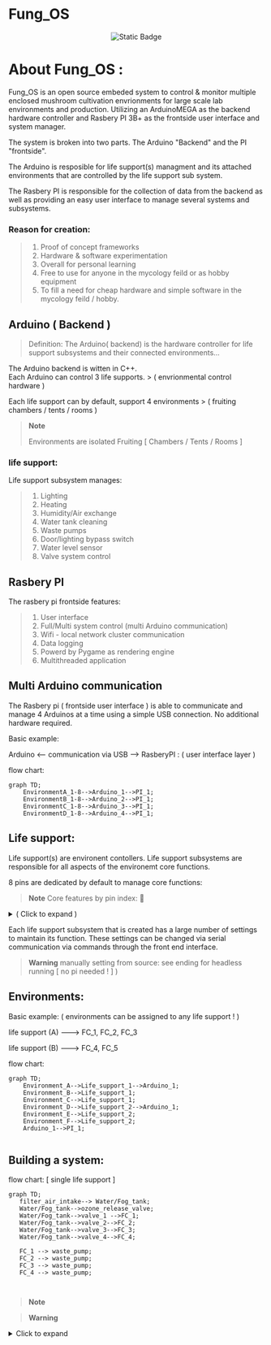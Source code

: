 # Fung_OS
<p align="center">
<img alt="Static Badge" src="https://img.shields.io/badge/Buy_me_a_coffee-%5E__%5E-blue?link=https%3A%2F%2Fwww.buymeacoffee.com%2FStevenII">
</p>

# About Fung_OS :  

Fung_OS is an open source embeded system to control & monitor multiple enclosed mushroom cultivation envrionments for large scale lab environments and production. 
Utilizing an ArduinoMEGA as the backend hardware controller and Rasbery PI 3B+ as the frontside user interface and system manager. 

The system is broken into two parts. The Arduino "Backend" and the PI "frontside". 

The Arduino is resposible for life support(s) managment and its attached environments that are controlled by the life support sub system. 

The Rasbery PI is responsible for the collection of data from the backend as well as providing an easy user interface to manage several systems and subsystems. 

### Reason for creation: 
  > 1. Proof of concept frameworks
  > 1. Hardware & software experimentation
  > 1. Overall for personal learning
  > 1. Free to use for anyone in the mycology feild or as hobby equipment
  > 1. To fill a need for cheap hardware and simple software in the mycology feild / hobby.
  



## Arduino ( Backend )

> Definition: The Arduino( backend) is the hardware controller for life support subsystems and their connected environments...

The Arduino backend is witten in C++.  
Each Arduino can control 3 life supports.                  > ( envrionmental control hardware )
                                                          
Each life support can by default, support 4 environments   > ( fruiting chambers / tents / rooms )  

> **Note**
> 
> Environments are isolated Fruiting  [ Chambers / Tents / Rooms ] 

### life support:
Life support subsystem manages:

> 1. Lighting 
> 1. Heating 
> 1. Humidity/Air exchange
> 1. Water tank cleaning 
> 1. Waste pumps
> 1. Door/lighting bypass switch
> 1. Water level sensor
> 1. Valve system control 
    
  
## Rasbery PI

The rasbery pi frontside features:

> 1. User interface  
> 1. Full/Multi system control (multi Arduino communication)
> 1. Wifi - local network cluster communication
> 1. Data logging
> 1. Powerd by Pygame as rendering engine  
> 1. Multithreaded application 


## Multi Arduino communication

The Rasbery pi ( frontside user interface ) is able to communicate and manage 4 Arduinos at a time using a simple USB connection. No additional hardware required. 

Basic example:

Arduino   <-- communication via USB -->  RasberyPI : ( user interface layer ) 

flow chart:
```mermaid
graph TD;
    EnvironmentA_1-8-->Arduino_1-->PI_1;
    EnvironmentB_1-8-->Arduino_2-->PI_1;
    EnvironmentC_1-8-->Arduino_3-->PI_1;
    EnvironmentD_1-8-->Arduino_4-->PI_1;
```


## Life support:

Life support(s) are environent contollers. Life support subsystems are responsible for all aspects of the environemt core functions. 

8 pins are dedicated by default to manage core functions: 

> **Note** Core features by pin index: &#x1F536;
<details>
<summary>   ( Click to expand ) </summary>

pin index: 

  > 1. Lighting
  > 2. air/humidity exhange
  > 3. Waste water collection pumps
  > 4. Tank cleaning ( ozone scrubber )
  > 5. Heating
  > 6. Ozone gas release valve
  > 7. Water tank level sensor 
  > 8. Door/light override toggle button     

</details>

Each life support subsystem that is created has a large number of settings to maintain its function. These settings can be changed via serial communication via commands through the front end interface. 
> **Warning** manually setting from source: see ending for headless running [ no pi needed ! ] ) 


## Environments: 


Basic example: ( environments can be assigned to any life support ! )

life support (A) ---> FC_1, FC_2, FC_3

life support (B) ---> FC_4, FC_5

flow chart:
```mermaid
graph TD;
    Environment_A-->Life_support_1-->Arduino_1;
    Environment_B-->Life_support_1;
    Environment_C-->Life_support_1;
    Environment_D-->Life_support_2-->Arduino_1;
    Environment_E-->Life_support_2;
    Environment_F-->Life_support_2;
    Arduino_1-->PI_1;
  
```

## Building a system: 

flow chart: [ single life support ] 
```mermaid
graph TD;
   filter_air_intake--> Water/Fog_tank;
   Water/Fog_tank-->ozone_release_valve;
   Water/Fog_tank-->valve_1 -->FC_1;
   Water/Fog_tank-->valve_2-->FC_2;
   Water/Fog_tank-->valve_3-->FC_3;
   Water/Fog_tank-->valve_4-->FC_4;

   FC_1 --> waste_pump;
   FC_2 --> waste_pump;
   FC_3 --> waste_pump;
   FC_4 --> waste_pump;

  
```



> **Note**

> **Warning**


<details>
<summary> Click to expand </summary>
  
1. hidden a
2. hidden b

</details>
